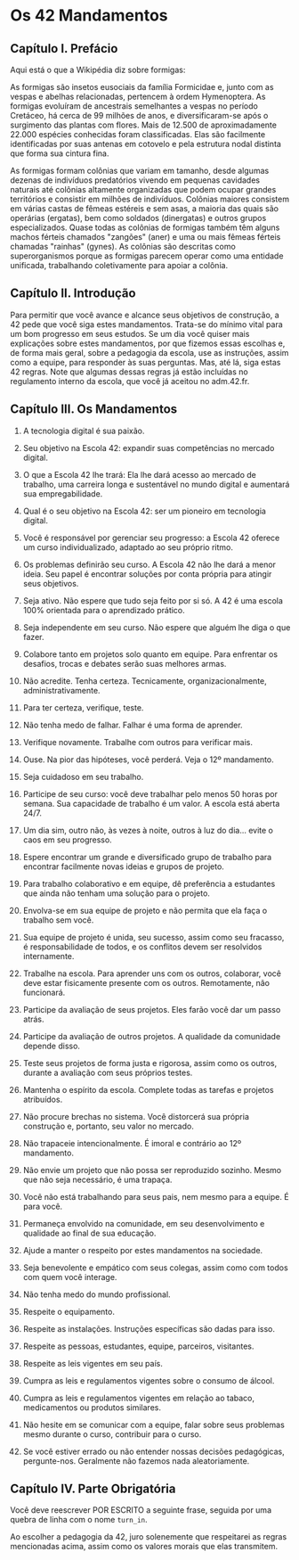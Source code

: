 # Os 42 Mandamentos

## Capítulo I. Prefácio

Aqui está o que a Wikipédia diz sobre formigas:

As formigas são insetos eusociais da família Formicidae e, junto com as vespas e abelhas relacionadas, pertencem à ordem Hymenoptera. As formigas evoluíram de ancestrais semelhantes a vespas no período Cretáceo, há cerca de 99 milhões de anos, e diversificaram-se após o surgimento das plantas com flores. Mais de 12.500 de aproximadamente 22.000 espécies conhecidas foram classificadas. Elas são facilmente identificadas por suas antenas em cotovelo e pela estrutura nodal distinta que forma sua cintura fina.

As formigas formam colônias que variam em tamanho, desde algumas dezenas de indivíduos predatórios vivendo em pequenas cavidades naturais até colônias altamente organizadas que podem ocupar grandes territórios e consistir em milhões de indivíduos. Colônias maiores consistem em várias castas de fêmeas estéreis e sem asas, a maioria das quais são operárias (ergatas), bem como soldados (dinergatas) e outros grupos especializados. Quase todas as colônias de formigas também têm alguns machos férteis chamados "zangões" (aner) e uma ou mais fêmeas férteis chamadas "rainhas" (gynes). As colônias são descritas como superorganismos porque as formigas parecem operar como uma entidade unificada, trabalhando coletivamente para apoiar a colônia.

## Capítulo II. Introdução

Para permitir que você avance e alcance seus objetivos de construção, a 42 pede que você siga estes mandamentos. Trata-se do mínimo vital para um bom progresso em seus estudos. Se um dia você quiser mais explicações sobre estes mandamentos, por que fizemos essas escolhas e, de forma mais geral, sobre a pedagogia da escola, use as instruções, assim como a equipe, para responder às suas perguntas. Mas, até lá, siga estas 42 regras. Note que algumas dessas regras já estão incluídas no regulamento interno da escola, que você já aceitou no adm.42.fr.

## Capítulo III. Os Mandamentos

1. A tecnologia digital é sua paixão.

2. Seu objetivo na Escola 42: expandir suas competências no mercado digital.

3. O que a Escola 42 lhe trará: Ela lhe dará acesso ao mercado de trabalho, uma carreira longa e sustentável no mundo digital e aumentará sua empregabilidade.

4. Qual é o seu objetivo na Escola 42: ser um pioneiro em tecnologia digital.

5. Você é responsável por gerenciar seu progresso: a Escola 42 oferece um curso individualizado, adaptado ao seu próprio ritmo.

6. Os problemas definirão seu curso. A Escola 42 não lhe dará a menor ideia. Seu papel é encontrar soluções por conta própria para atingir seus objetivos.

7. Seja ativo. Não espere que tudo seja feito por si só. A 42 é uma escola 100% orientada para o aprendizado prático.

8. Seja independente em seu curso. Não espere que alguém lhe diga o que fazer.

9. Colabore tanto em projetos solo quanto em equipe. Para enfrentar os desafios, trocas e debates serão suas melhores armas.

10. Não acredite. Tenha certeza. Tecnicamente, organizacionalmente, administrativamente.

11. Para ter certeza, verifique, teste.

12. Não tenha medo de falhar. Falhar é uma forma de aprender.

13. Verifique novamente. Trabalhe com outros para verificar mais.

14. Ouse. Na pior das hipóteses, você perderá. Veja o 12º mandamento.

15. Seja cuidadoso em seu trabalho.

16. Participe de seu curso: você deve trabalhar pelo menos 50 horas por semana. Sua capacidade de trabalho é um valor. A escola está aberta 24/7.

17. Um dia sim, outro não, às vezes à noite, outros à luz do dia... evite o caos em seu progresso.

18. Espere encontrar um grande e diversificado grupo de trabalho para encontrar facilmente novas ideias e grupos de projeto.

19. Para trabalho colaborativo e em equipe, dê preferência a estudantes que ainda não tenham uma solução para o projeto.

20. Envolva-se em sua equipe de projeto e não permita que ela faça o trabalho sem você.

21. Sua equipe de projeto é unida, seu sucesso, assim como seu fracasso, é responsabilidade de todos, e os conflitos devem ser resolvidos internamente.

22. Trabalhe na escola. Para aprender uns com os outros, colaborar, você deve estar fisicamente presente com os outros. Remotamente, não funcionará.

23. Participe da avaliação de seus projetos. Eles farão você dar um passo atrás.

24. Participe da avaliação de outros projetos. A qualidade da comunidade depende disso.

25. Teste seus projetos de forma justa e rigorosa, assim como os outros, durante a avaliação com seus próprios testes.

26. Mantenha o espírito da escola. Complete todas as tarefas e projetos atribuídos.

27. Não procure brechas no sistema. Você distorcerá sua própria construção e, portanto, seu valor no mercado.

28. Não trapaceie intencionalmente. É imoral e contrário ao 12º mandamento.

29. Não envie um projeto que não possa ser reproduzido sozinho. Mesmo que não seja necessário, é uma trapaça.

30. Você não está trabalhando para seus pais, nem mesmo para a equipe. É para você.

31. Permaneça envolvido na comunidade, em seu desenvolvimento e qualidade ao final de sua educação.

32. Ajude a manter o respeito por estes mandamentos na sociedade.

33. Seja benevolente e empático com seus colegas, assim como com todos com quem você interage.

34. Não tenha medo do mundo profissional.

35. Respeite o equipamento.

36. Respeite as instalações. Instruções específicas são dadas para isso.

37. Respeite as pessoas, estudantes, equipe, parceiros, visitantes.

38. Respeite as leis vigentes em seu país.

39. Cumpra as leis e regulamentos vigentes sobre o consumo de álcool.

40. Cumpra as leis e regulamentos vigentes em relação ao tabaco, medicamentos ou produtos similares.

41. Não hesite em se comunicar com a equipe, falar sobre seus problemas mesmo durante o curso, contribuir para o curso.

42. Se você estiver errado ou não entender nossas decisões pedagógicas, pergunte-nos. Geralmente não fazemos nada aleatoriamente.

## Capítulo IV. Parte Obrigatória

Você deve reescrever POR ESCRITO a seguinte frase, seguida por uma quebra de linha com o nome `turn_in`.

Ao escolher a pedagogia da 42, juro solenemente que respeitarei as regras mencionadas acima, assim como os valores morais que elas transmitem.
